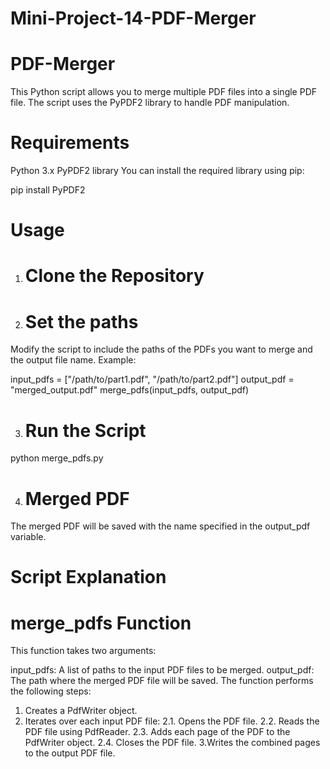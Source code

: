 # Mini-Project-14-PDF-Merger
# PDF-Merger
This Python script allows you to merge multiple PDF files into a single PDF file. The script uses the PyPDF2 library to handle PDF manipulation.

# Requirements
Python 3.x
PyPDF2 library
You can install the required library using pip:

pip install PyPDF2

# Usage
1. # Clone the Repository

2. # Set the paths
Modify the script to include the paths of the PDFs you want to merge and the output file name. Example:

input_pdfs = ["/path/to/part1.pdf", "/path/to/part2.pdf"]
output_pdf = "merged_output.pdf"
merge_pdfs(input_pdfs, output_pdf)

3. # Run the Script
python merge_pdfs.py

4. # Merged PDF

The merged PDF will be saved with the name specified in the output_pdf variable.

# Script Explanation
# merge_pdfs Function
This function takes two arguments:

input_pdfs: A list of paths to the input PDF files to be merged.
output_pdf: The path where the merged PDF file will be saved.
The function performs the following steps:

1. Creates a PdfWriter object.
2. Iterates over each input PDF file:
   2.1. Opens the PDF file.
   2.2. Reads the PDF file using PdfReader.
   2.3. Adds each page of the PDF to the PdfWriter object.
   2.4. Closes the PDF file.
3.Writes the combined pages to the output PDF file.
